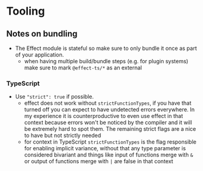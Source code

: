 # Tooling

## Notes on bundling

- The Effect module is stateful so make sure to only bundle it once as part of your application.
  - when having multiple build/bundle steps (e.g. for plugin systems) make sure to mark `@effect-ts/*` as an external

### TypeScript

- Use `"strict": true` if possible.
  - effect does not work without `strictFunctionTypes`, if you have that turned off you can expect to have undetected errors everywhere. In my experience it is counterproductive to even use effect in that context because errors won't be noticed by the compiler and it will be extremely hard to spot them. The remaining strict flags are a nice to have but not strictly needed
  - for context in TypeScript `strictFunctionTypes` is the flag responsible for enabling implicit variance, without that any type parameter is considered bivariant and things like input of functions merge with `&` or output of functions merge with `|` are false in that context